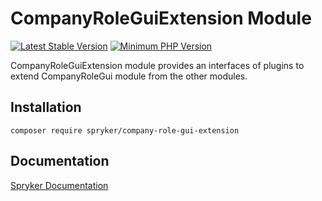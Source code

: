 # CompanyRoleGuiExtension Module
[![Latest Stable Version](https://poser.pugx.org/spryker/company-role-gui-extension/v/stable.svg)](https://packagist.org/packages/spryker/company-role-gui-extension)
[![Minimum PHP Version](https://img.shields.io/badge/php-%3E%3D%208.0-8892BF.svg)](https://php.net/)

CompanyRoleGuiExtension module provides an interfaces of plugins to extend CompanyRoleGui module from the other modules.

## Installation

```
composer require spryker/company-role-gui-extension
```

## Documentation

[Spryker Documentation](https://docs.spryker.com)
